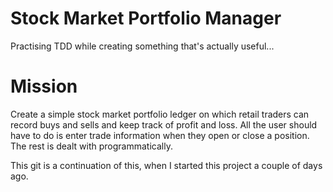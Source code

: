 # Stock Market Portfolio Manager

Practising TDD while creating something that's actually useful...

# Mission

Create a simple stock market portfolio ledger on which retail traders can record buys and sells and keep track of profit and loss.
All the user should have to do is enter trade information when they open or close a position. The rest is dealt with programmatically.

This git is a continuation of this, when I started this project a couple of days ago.
